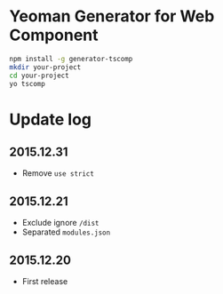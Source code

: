# Yeoman Generator for Web Component

```sh
npm install -g generator-tscomp
mkdir your-project
cd your-project
yo tscomp
```

# Update log

## 2015.12.31
- Remove `use strict`

## 2015.12.21
- Exclude ignore `/dist`
- Separated `modules.json`

## 2015.12.20
- First release